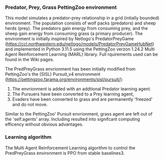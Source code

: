 
### Predator, Prey, Grass PettingZoo environment
 
 This model simulates a predator-prey relationship in a grid (intially bounded) environment. The population consists of wolf packs (predators) and sheep herds (prey). The predators gain energy from consuming prey, and the sheep gain energy from consuming grass (a primary producer). The environment is initially inspired by Netlogo's PredatorPreyGame (https://ccl.northwestern.edu/netlogo/models/PredatorPreyGameHubNet) and implemented in Python 3.11.5 using the PettingZoo verzon 1.24.2 Multi Agent Reinforcement Learning (MARL) library. Full rquirements used can be found in the Wiki pages.

 The PredPreyGrass envrionment has been initially modified from PettingZoo's the (SISL) Pursuit_v4 environment (https://pettingzoo.farama.org/environments/sisl/pursuit/):
 1. The envrionment is added with an addtional Predator learning agent. 
 2. The Pursuers have been converted to a Prey learning agent,
 3. Evaders have been converted to grass and are permanently 'freezed' and do not move.

 Similar to the PettingZoo' Pursuit envrionment, grass agent are left out of the 'self.agents' array. Including resulted into signifcant computing efficency without obvious advantages.
 
### Learning algorithm 
The Multi Agent Reinforcement Learning algorithm to control the PredPreyGrass environment is PPO from stable baselines3.



